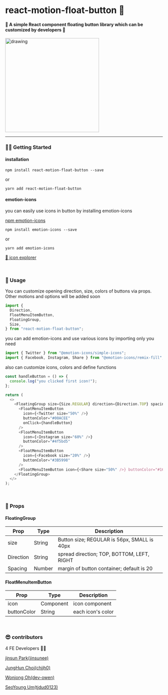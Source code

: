 # react-motion-float-button 🌈

#### 🧚 A simple React component floating button library which can be customized by developers 🧚

<img src="https://user-images.githubusercontent.com/22907830/112833400-a114ed80-90d1-11eb-9fce-5b0701782d69.gif" alt="drawing" width="300"/>
<hr>

### 🏃‍♂️ Getting Started

#### installation

```
npm install react-motion-float-button --save
```

or

```
yarn add react-motion-float-button
```

#### emotion-icons

you can easily use icons in button by installing emotion-icons

[npm emotion-icons](https://www.npmjs.com/package/emotion-icons)

```
npm install emotion-icons --save
```

or

```
yarn add emotion-icons
```

[👀 icon explorer](https://emotion-icons.dev/)

<br>

### 📃 Usage

You can customize opening direction, size, colors of buttons via props. Other motions and options will be added soon

```js
import {
  Direction,
  FloatMenuItemButton,
  FloatingGroup,
  Size,
} from "react-motion-float-button";
```

you can add emotion-icons and use various icons by importing only you need

```js
import { Twitter } from "@emotion-icons/simple-icons";
import { Facebook, Instagram, Share } from "@emotion-icons/remix-fill";
```

also can customize icons, colors and define functions

```js
const handleButton = () => {
  console.log("you clicked first icon!");
};

return (
  <>
    <FloatingGroup size={Size.REGULAR} direction={Direction.TOP} spacing={100}>
      <FloatMenuItemButton
        icon={<Twitter size="50%" />}
        buttonColor="#00ACEE"
        onClick={handleButton}
      />
      <FloatMenuItemButton
        icon={<Instagram size="60%" />}
        buttonColor="#4f5bd5"
      />
      <FloatMenuItemButton
        icon={<Facebook size="20%" />}
        buttonColor="#3B5998"
      />
      <FloatMenuItemButton icon={<Share size="50%" />} buttonColor="#16dbc2" />
    </FloatingGroup>
  </>
);
```

<br>

### 👀 Props

#### FloatingGroup

| Prop      | Type   | Description                                 |
| --------- | ------ | ------------------------------------------- |
| size      | String | Button size; REGULAR is 56px, SMALL is 40px |
| Direction | String | spread direction; TOP, BOTTOM, LEFT, RIGHT  |
| Spacing   | Number | margin of button container; default is 20   |

#### FloatMenuItemButton

| Prop        | Type      | Description       |
| ----------- | --------- | ----------------- |
| icon        | Component | icon component    |
| buttonColor | String    | each icon's color |

<br>

### 😎 contributors

4 FE Developers 🧞‍♂️

[jinsun Park(jinsunee)](https://github.com/jinsunee)

[JungHun Choi(chjjh0)](https://github.com/chjjh0)

[Wonjong Oh(dev-owen)](https://github.com/dev-owen)

[SeoYoung Um(tjdud0123)](https://github.com/tjdud0123)
